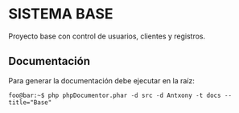 # SISTEMA BASE

Proyecto base con control de usuarios, clientes y registros.

## Documentación

Para generar la documentación debe ejecutar en la raíz:

```console
foo@bar:~$ php phpDocumentor.phar -d src -d Antxony -t docs --title="Base"
```
